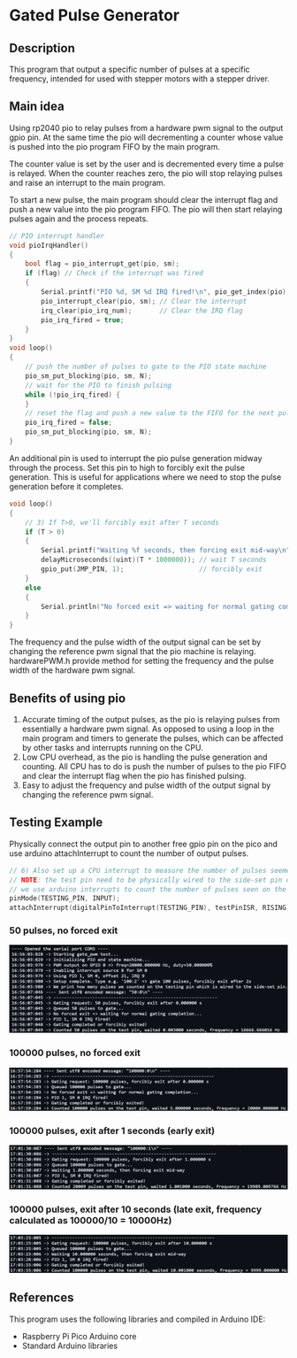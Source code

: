 # Gated Pulse Generator

## Description

This program that output a specific number of pulses at a specific frequency, intended for used with stepper motors with a stepper driver.

## Main idea

Using rp2040 pio to relay pulses from a hardware pwm signal to the output gpio pin. At the same time the pio will decrementing a counter whose value is pushed into the pio program FIFO by the main program.

The counter value is set by the user and is decremented every time a pulse is relayed. When the counter reaches zero, the pio will stop relaying pulses and raise an interrupt to the main program.

To start a new pulse, the main program should clear the interrupt flag and push a new value into the pio program FIFO. The pio will then start relaying pulses again and the process repeats.
```cpp
// PIO interrupt handler
void pioIrqHandler()
{
    bool flag = pio_interrupt_get(pio, sm);
    if (flag) // Check if the interrupt was fired
    {
        Serial.printf("PIO %d, SM %d IRQ fired!\n", pio_get_index(pio), sm);
        pio_interrupt_clear(pio, sm); // Clear the interrupt
        irq_clear(pio_irq_num);       // Clear the IRQ flag
        pio_irq_fired = true;
    }
}
void loop()
{
    // push the number of pulses to gate to the PIO state machine
    pio_sm_put_blocking(pio, sm, N);
    // wait for the PIO to finish pulsing
    while (!pio_irq_fired) {
    }
    // reset the flag and push a new value to the FIFO for the next pulse
    pio_irq_fired = false;
    pio_sm_put_blocking(pio, sm, N);
}
```

An additional pin is used to interrupt the pio pulse generation midway through the process. Set this pin to high to forcibly exit the pulse generation. This is useful for applications where we need to stop the pulse generation before it completes.
```cpp
void loop()
{
    // 3) If T>0, we'll forcibly exit after T seconds
    if (T > 0)
    {
        Serial.printf("Waiting %f seconds, then forcing exit mid-way\n", T);
        delayMicroseconds((uint)(T * 1000000)); // wait T seconds
        gpio_put(JMP_PIN, 1);                   // forcibly exit
    }
    else
    {
        Serial.println("No forced exit => waiting for normal gating completion...");
    }
}
```

The frequency and the pulse width of the output signal can be set by changing the reference pwm signal that the pio machine is relaying. hardwarePWM.h provide method for setting the frequency and the pulse width of the hardware pwm signal.

## Benefits of using pio

1. Accurate timing of the output pulses, as the pio is relaying pulses from essentially a hardware pwm signal. As opposed to using a loop in the main program and timers to generate the pulses, which can be affected by other tasks and interrupts running on the CPU.
2. Low CPU overhead, as the pio is handling the pulse generation and counting. All CPU has to do is push the number of pulses to the pio FIFO and clear the interrupt flag when the pio has finished pulsing.
3. Easy to adjust the frequency and pulse width of the output signal by changing the reference pwm signal.

## Testing Example

Physically connect the output pin to another free gpio pin on the pico and use arduino attachInterrupt to count the number of output pulses.
```cpp
// 6) Also set up a CPU interrupt to measure the number of pulses seemed on the test pin
// NOTE: the test pin need to be physically wired to the side-set pin during the test
// we use arduino interrupts to count the number of pulses seen on the side-set pin
pinMode(TESTING_PIN, INPUT);
attachInterrupt(digitalPinToInterrupt(TESTING_PIN), testPinISR, RISING);
```

### 50 pulses, no forced exit

![requesting 50 pulses at 20000Hz, no forced exit](images/50.png)

### 100000 pulses, no forced exit

![requesting 100000 pulses at 20000Hz, no forced exit](images/100000.png)

### 100000 pulses, exit after 1 seconds (early exit)

![requesting 100000 pulses at 20000Hz, forced exit after 1 seconds](images/100000_1.png)

### 100000 pulses, exit after 10 seconds (late exit, frequency calculated as 100000/10 = 10000Hz)

![requesting 100000 pulses at 20000Hz, forced exit after 10 seconds](images/100000_10.png)

## References

This program uses the following libraries and compiled in Arduino IDE:

- Raspberry Pi Pico Arduino core
- Standard Arduino libraries
